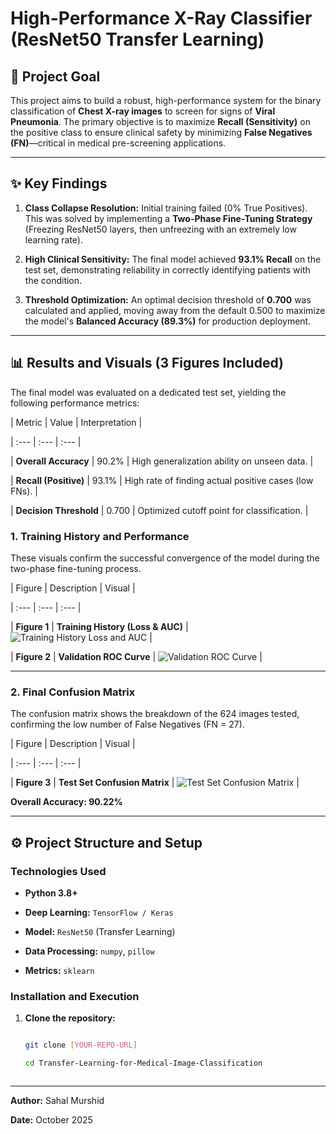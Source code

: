 # High-Performance X-Ray Classifier (ResNet50 Transfer Learning)



## 🎯 Project Goal



This project aims to build a robust, high-performance system for the binary classification of **Chest X-ray images** to screen for signs of **Viral Pneumonia**. The primary objective is to maximize **Recall (Sensitivity)** on the positive class to ensure clinical safety by minimizing **False Negatives (FN)**—critical in medical pre-screening applications.



***



## ✨ Key Findings



1. **Class Collapse Resolution:** Initial training failed (0% True Positives). This was solved by implementing a **Two-Phase Fine-Tuning Strategy** (Freezing ResNet50 layers, then unfreezing with an extremely low learning rate).

2. **High Clinical Sensitivity:** The final model achieved **93.1% Recall** on the test set, demonstrating reliability in correctly identifying patients with the condition.

3. **Threshold Optimization:** An optimal decision threshold of **0.700** was calculated and applied, moving away from the default $0.500$ to maximize the model's **Balanced Accuracy (89.3%)** for production deployment.



***



## 📊 Results and Visuals (3 Figures Included)



The final model was evaluated on a dedicated test set, yielding the following performance metrics:



| Metric | Value | Interpretation |

| :--- | :--- | :--- |

| **Overall Accuracy** | 90.2% | High generalization ability on unseen data. |

| **Recall (Positive)** | 93.1% | High rate of finding actual positive cases (low FNs). |

| **Decision Threshold** | 0.700 | Optimized cutoff point for classification. |



### 1. Training History and Performance



These visuals confirm the successful convergence of the model during the two-phase fine-tuning process.



| Figure | Description | Visual |

| :--- | :--- | :--- |

| **Figure 1** | **Training History (Loss & AUC)** | ![Training History Loss and AUC](images/Figure_1_Training_History.png) |

| **Figure 2** | **Validation ROC Curve** | ![Validation ROC Curve](images/Figure_2_ROC_Curve.png) |



***



### 2. Final Confusion Matrix



The confusion matrix shows the breakdown of the 624 images tested, confirming the low number of False Negatives (FN = 27).



| Figure | Description | Visual |

| :--- | :--- | :--- |

| **Figure 3** | **Test Set Confusion Matrix** | ![Test Set Confusion Matrix](images/Figure_3_Confusion_Matrix.png) |



**Overall Accuracy: 90.22%**



***



## ⚙️ Project Structure and Setup



### Technologies Used



* **Python 3.8+**

* **Deep Learning:** `TensorFlow / Keras`

* **Model:** `ResNet50` (Transfer Learning)

* **Data Processing:** `numpy`, `pillow`

* **Metrics:** `sklearn`



### Installation and Execution



1. **Clone the repository:**

   ```bash

   git clone [YOUR-REPO-URL]

   cd Transfer-Learning-for-Medical-Image-Classification



---

**Author:** Sahal Murshid

**Date:** October 2025
